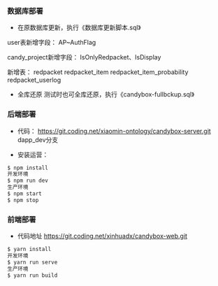 ### 数据库部署
* 在原数据库更新，执行《数据库更新脚本.sql》

user表新增字段：
AP~AuthFlag

candy_project新增字段：
IsOnlyRedpacket、IsDisplay

新增表：
redpacket
redpacket_item
redpacket_item_probability
redpacket_userlog

* 全库还原
测试时也可全库还原，执行《candybox-fullbckup.sql》


### 后端部署

* 代码：
https://git.coding.net/xiaomin-ontology/candybox-server.git 
dapp_dev分支

* 安装运营：
```bash
$ npm install
开发环境
$ npm run dev
生产环境
$ npm start
$ npm stop
```

### 前端部署
* 代码地址
https://git.coding.net/xinhuadx/candybox-web.git


```bash
$ yarn install
开发环境
$ yarn run serve
生产环境
$ yarn run build
```
